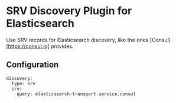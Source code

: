 SRV Discovery Plugin for Elasticsearch
======================================

Use SRV records for Elasticsearch discovery, like the ones
[Consul][https://consul.io] provides.

## Configuration

```
discovery:
  type: srv
  srv:
    query: elasticsearch-transport.service.consul
```
